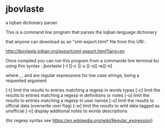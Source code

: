 # jbovlaste
a lojban dictionary parser

This is a command line program that parses the lojban language dictionary

that anyone can download as an "xml-export.html" file from this URI :

http://jbovlaste.lojban.org/export/xml-export.html?lang=en

Once compiled you can run this program from a commande line terminal
bu using this syntax :
jbovlaste [-t <type>][-c <clue>][-u <user>][-o][-w][-n] <arg>

where <type>, <clue>, <user> and <arg> are regular expressions
for low case strings, <arg> being a requested argument

[-t] limit the results to entries matching a regexp in words types
[-c] limit the results to entries matching a regexp in definitions or notes
[-u] limit the results to entries matching a regexp in user names
[-o] limit the results to official data (overwrite user flag)
[-w] limit the results to wild data tagged as unofficial
[-n] display additional notes to words descriptions

(for regexp syntax see https://en.wikipedia.org/wiki/Regular_expression)

